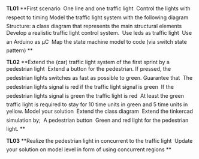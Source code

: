 **TL01**
**First scenario
 One line and one traffic light
 Control the lights with respect to timing
Model the traffic light system with the following diagram
 Structure: a class diagram that represents the main structural elements
Develop a realistic traffic light control system.
 Use leds as traffic light
 Use an Arduino as μC
 Map the state machine model to code (via switch state pattern)
**

**TL02**
**Extend the (car) traffic light system of the first sprint by a pedestrian light
 Extend a button for the pedestrian. If pressed, the pedestrian lights switches as fast as possible to
green.
 Guarantee that
 The pedestrian lights signal is red if the traffic light signal is green
 If the pedestrian lights signal is green the traffic light is red
 At least the green traffic light is required to stay for 10 time units in green and 5 time units in yellow.
Model your solution
 Extend the class diagram
 Extend the tinkercad simulation by;
 A pedestrian button
 Green and red light for the pedestrian light.
**

**TL03**
**Realize the pedestrian light in concurrent to the traffic
light
 Update your solution on model level in form of using concurrent
regions
**
